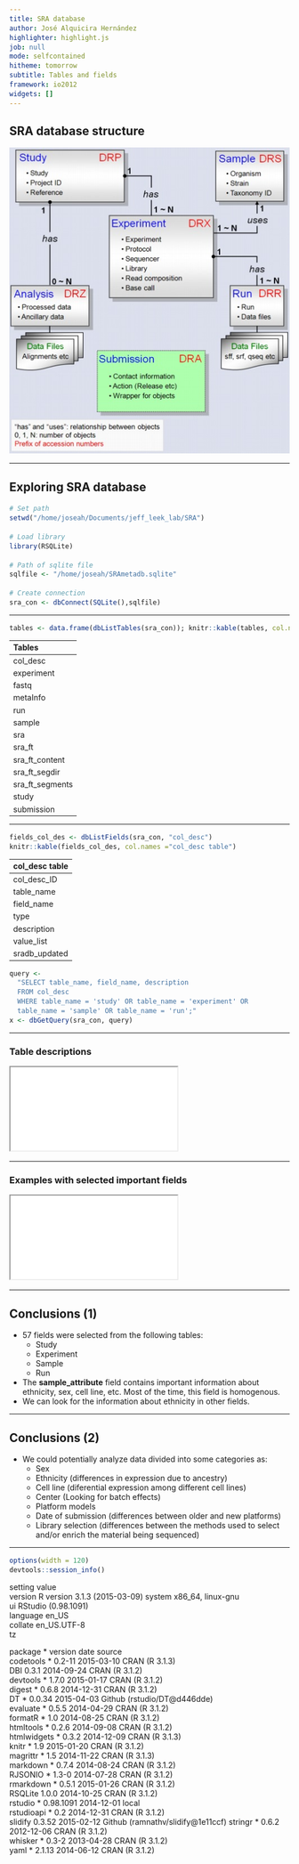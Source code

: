 ```yaml
---
title: SRA database
author: José Alquicira Hernández
highlighter: highlight.js
job: null
mode: selfcontained
hitheme: tomorrow
subtitle: Tables and fields
framework: io2012
widgets: []
---
```


## SRA database structure
<center>
<img src="DDBJ_SRA.jpg" style="width:600px;height:550px"/>
</center>

--- 

## Exploring SRA database


```r
# Set path
setwd("/home/joseah/Documents/jeff_leek_lab/SRA")

# Load library
library(RSQLite)

# Path of sqlite file
sqlfile <- "/home/joseah/SRAmetadb.sqlite"

# Create connection
sra_con <- dbConnect(SQLite(),sqlfile)
```

--- 


```r
tables <- data.frame(dbListTables(sra_con)); knitr::kable(tables, col.names ="Tables")
```



|Tables          |
|:---------------|
|col_desc        |
|experiment      |
|fastq           |
|metaInfo        |
|run             |
|sample          |
|sra             |
|sra_ft          |
|sra_ft_content  |
|sra_ft_segdir   |
|sra_ft_segments |
|study           |
|submission      |

---


```r
fields_col_des <- dbListFields(sra_con, "col_desc")
knitr::kable(fields_col_des, col.names ="col_desc table")
```



|col_desc table |
|:--------------|
|col_desc_ID    |
|table_name     |
|field_name     |
|type           |
|description    |
|value_list     |
|sradb_updated  |

```r
query <- 
  "SELECT table_name, field_name, description 
  FROM col_desc 
  WHERE table_name = 'study' OR table_name = 'experiment' OR 
  table_name = 'sample' OR table_name = 'run';"
x <- dbGetQuery(sra_con, query)
```

---

### Table descriptions

<iframe src="table_descriptions.html"> </iframe>

---

### Examples with selected important fields

<iframe src="query.html"> </iframe>

---



## Conclusions (1)

- 57 fields were selected from the following tables:
  - Study 
  - Experiment
  - Sample
  - Run
- The **sample_attribute** field contains important information about ethnicity, sex, cell line, etc. Most of the time, this field is homogenous.
- We can look for the information about ethnicity in other fields.

---

## Conclusions (2)
- We could potentially analyze data divided into some categories as:
  - Sex
  - Ethnicity (differences in expression due to ancestry)
  - Cell line (diferential expression among different cell lines)
  - Center (Looking for batch effects)
  - Platform models
  - Date of submission (differences between older and new platforms)
  - Library selection (differences between the methods used to select and/or enrich the material being sequenced)


---

```r
options(width = 120)
devtools::session_info()
```

 setting  value                       
 version  R version 3.1.3 (2015-03-09)
 system   x86_64, linux-gnu           
 ui       RStudio (0.98.1091)         
 language en_US                       
 collate  en_US.UTF-8                 
 tz       <NA>                        

 package     * version   date       source                           
 codetools   * 0.2-11    2015-03-10 CRAN (R 3.1.3)                   
 DBI           0.3.1     2014-09-24 CRAN (R 3.1.2)                   
 devtools    * 1.7.0     2015-01-17 CRAN (R 3.1.2)                   
 digest      * 0.6.8     2014-12-31 CRAN (R 3.1.2)                   
 DT          * 0.0.34    2015-04-03 Github (rstudio/DT@d446dde)      
 evaluate    * 0.5.5     2014-04-29 CRAN (R 3.1.2)                   
 formatR     * 1.0       2014-08-25 CRAN (R 3.1.2)                   
 htmltools   * 0.2.6     2014-09-08 CRAN (R 3.1.2)                   
 htmlwidgets * 0.3.2     2014-12-09 CRAN (R 3.1.3)                   
 knitr       * 1.9       2015-01-20 CRAN (R 3.1.2)                   
 magrittr    * 1.5       2014-11-22 CRAN (R 3.1.3)                   
 markdown    * 0.7.4     2014-08-24 CRAN (R 3.1.2)                   
 RJSONIO     * 1.3-0     2014-07-28 CRAN (R 3.1.2)                   
 rmarkdown   * 0.5.1     2015-01-26 CRAN (R 3.1.2)                   
 RSQLite       1.0.0     2014-10-25 CRAN (R 3.1.2)                   
 rstudio     * 0.98.1091 2014-12-01 local                            
 rstudioapi  * 0.2       2014-12-31 CRAN (R 3.1.2)                   
 slidify       0.3.52    2015-02-12 Github (ramnathv/slidify@1e11ccf)
 stringr     * 0.6.2     2012-12-06 CRAN (R 3.1.2)                   
 whisker     * 0.3-2     2013-04-28 CRAN (R 3.1.2)                   
 yaml        * 2.1.13    2014-06-12 CRAN (R 3.1.2)                   


